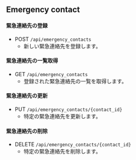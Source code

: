 ## Emergency contact
#### 緊急連絡先の登録
- POST `/api/emergency_contacts`
  - 新しい緊急連絡先を登録します。

#### 緊急連絡先の一覧取得
- GET `/api/emergency_contacts`
  - 登録された緊急連絡先の一覧を取得します。

#### 緊急連絡先の更新
- PUT `/api/emergency_contacts/{contact_id}`
  - 特定の緊急連絡先を更新します。

#### 緊急連絡先の削除
- DELETE `/api/emergency_contacts/{contact_id}`
  - 特定の緊急連絡先を削除します。